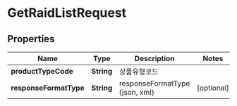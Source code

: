 
# GetRaidListRequest

## Properties
Name | Type | Description | Notes
------------ | ------------- | ------------- | -------------
**productTypeCode** | **String** | 상품유형코드 | 
**responseFormatType** | **String** | responseFormatType {json, xml} |  [optional]



